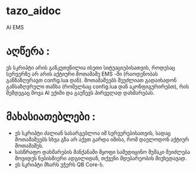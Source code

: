 # tazo_aidoc
AI EMS

# აღწერა :

ეს სკრიპტი არის განკუთვნილია ისეთი სიტუაციებისათვის, როდესაც სერვერზე არ არის აქტიური მოთამაშე EMS -ში (რაოდენობას განზაზღვრავთ config.lua დან). მოთამაშეებს შეუძლიათ გადაიხადონ განსაზღვრული თანხა (რომელსაც config.lua დან აკონფიგურირებთ), რის შემდეგაც მოვა AI ექიმი და გაუწევს პირველად დახმარებას.

# მახასიათებლები :

- ეს სკრიპტი ძალიან სასარგებლოა იმ სერვერებისათვის, სადაც მოთამაშეებს სხვა გზა არ აქვთ გარდა იმისა, რომ დაელოდონ აქტიურ მოთამაშეს.
- სასწრაფო დახმარების მანქანაში მყოფი სამედიცინო მუშაკი შეიძლება მოვიდეს ნებისმიერი ადგილიდან, თქვენი მდებარეობის მიუხედავად.
- ეს სკრიპტი მხარს უჭერს QB Core-ს.
